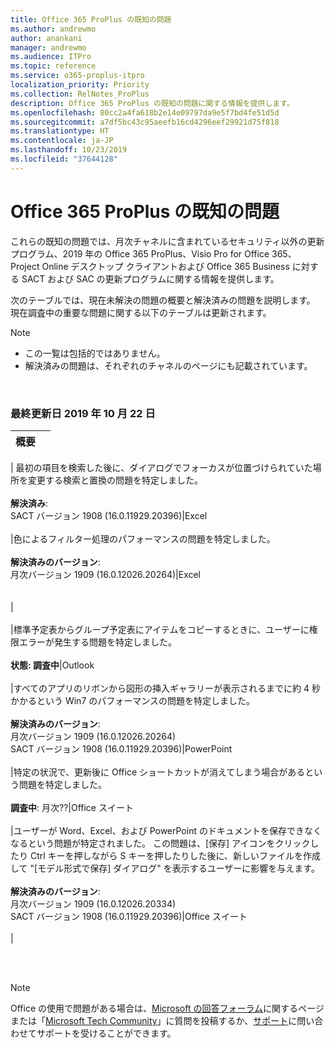 ```yaml
---
title: Office 365 ProPlus の既知の問題
ms.author: andrewmo
author: anankani
manager: andrewmo
ms.audience: ITPro
ms.topic: reference
ms.service: o365-proplus-itpro
localization_priority: Priority
ms.collection: RelNotes_ProPlus
description: Office 365 ProPlus の既知の問題に関する情報を提供します。
ms.openlocfilehash: 80cc2a4fa618b2e14e09797da9e5f7bd4fe51d5d
ms.sourcegitcommit: a7df5bc43c95aeefb16cd4296eef29921d75f818
ms.translationtype: HT
ms.contentlocale: ja-JP
ms.lasthandoff: 10/23/2019
ms.locfileid: "37644128"
---
```

# <a name="office-365-proplus-known-issues"></a>Office 365 ProPlus の既知の問題

これらの既知の問題では、月次チャネルに含まれているセキュリティ以外の更新プログラム、2019 年の Office 365 ProPlus、Visio Pro for Office 365、Project Online デスクトップ クライアントおよび Office 365 Business に対する SACT および SAC の更新プログラムに関する情報を提供します。

次のテーブルでは、現在未解決の問題の概要と解決済みの問題を説明します。  現在調査中の重要な問題に関する以下のテーブルは更新されます。

> [!NOTE]
>- この一覧は包括的ではありません。
>- 解決済みの問題は、それぞれのチャネルのページにも記載されています。

<br>

### <a name="last-updated-october-22-2019"></a>最終更新日 2019 年 10 月 22 日

|概要||
:-------------------------------------------------------------------------------------|:---------------------|
|
最初の項目を検索した後に、ダイアログでフォーカスが位置づけられていた場所を変更する検索と置換の問題を特定しました。 <br><br> **解決済み**: <br> SACT バージョン 1908 (16.0.11929.20396)|Excel<br><br>
|色によるフィルター処理のパフォーマンスの問題を特定しました。 <br><br> **解決済みのバージョン**: <br>月次バージョン 1909 (16.0.12026.20264)|Excel<br><br> <br>|<br><br>
|標準予定表からグループ予定表にアイテムをコピーするときに、ユーザーに権限エラーが発生する問題を特定しました。<br><br> **状態: 調査中**|Outlook<br><br>
|すべてのアプリのリボンから図形の挿入ギャラリーが表示されるまでに約 4 秒かかるという Win7 のパフォーマンスの問題を特定しました。<br><br> **解決済みのバージョン**: <br>月次バージョン 1909 (16.0.12026.20264) <br> SACT バージョン 1908 (16.0.11929.20396)|PowerPoint<br><br>
|特定の状況で、更新後に Office ショートカットが消えてしまう場合があるという問題を特定しました。  <br><br> **調査中**: 月次??|Office スイート<br><br>
|ユーザーが Word、Excel、および PowerPoint のドキュメントを保存できなくなるという問題が特定されました。  この問題は、[保存] アイコンをクリックしたり Ctrl キーを押しながら S キーを押したりした後に、新しいファイルを作成して "[モデル形式で保存] ダイアログ" を表示するユーザーに影響を与えます。<br><br> **解決済みのバージョン**: <br>月次バージョン 1909 (16.0.12026.20334) <br> SACT バージョン 1908 (16.0.11929.20396)|Office スイート<br><br>
|



<br>
<br>

> [!NOTE]
> Office の使用で問題がある場合は、[Microsoft の回答フォーラム](https://answers.microsoft.com/)に関するページまたは「[Microsoft Tech Community](https://techcommunity.microsoft.com/)」に質問を投稿するか、[サポート](https://support.microsoft.com/contactus)に問い合わせてサポートを受けることができます。
